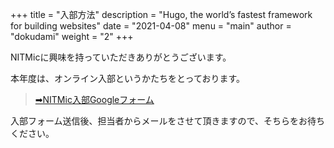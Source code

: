 +++
title = "入部方法"
description = "Hugo, the world’s fastest framework for building websites"
date = "2021-04-08"
menu = "main"
author = "dokudami"
weight = "2"
+++


NITMicに興味を持っていただきありがとうございます。

本年度は、オンライン入部というかたちをとっております。


>[➡NITMic入部Googleフォーム](https://forms.gle/rTbMbkDtf9iy91vr5)  

入部フォーム送信後、担当者からメールをさせて頂きますので、そちらをお待ちください。
